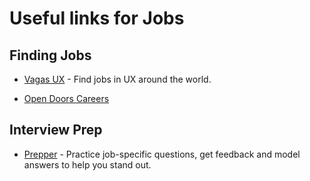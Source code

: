 # Useful links for Jobs

## Finding Jobs
* [Vagas UX](https://vagasux.com.br/) - Find jobs in UX around the world.

* [Open Doors Careers](https://www.opendoorscareers.com/)


## Interview Prep
* [Prepper](https://www.adzuna.co.uk/jobs/prepper/home) - Practice job-specific questions, get feedback and model answers to help you stand out.
